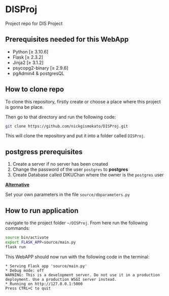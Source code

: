 # DISProj
Project repo for DIS Project

## Prerequisites needed for this WebApp
- Python [&ge; 3.10.6]
- Flask [&ge; 2.3.2]
- Jinja2 [&ge; 3.1.2]
- psycopg2-binary [&ge; 2.9.6]
- pgAdmin4 & postgresQL

## How to clone repo

To clone this repository, firstly create or choose a place where this project is gonna be place.

Then go to that directory and run the following code:
```bash
git clone https://github.com/nickgismokato/DISProj.git
```
This will clone the repository and put it into a folder called `DISProj`.

## postgress prerequisites
1) Create a server if no server has been created
2) Change the password of the user `postgres` to **postgres**
3) Create Database called DIKUChan where the owner is the `postgres` user

<ins> **Alternative** </ins>

Set your own parameters in the file `source/dbparameters.py`

## How to run application



navigate to the project folder `~/DISProj`. From here run the following commands:
```bash
source bin/activate
export FLASK_APP=source/main.py
flask run
```

This WebAPP should now run with the following code in the terminal:

```apacheconf
* Serving Flask app 'source/main.py'
* Debug mode: off
WARNING: This is a development server. Do not use it in a production deployment. Use a production WSGI server instead.
* Running on http://127.0.0.1:5000
Press CTRL+C to quit
```